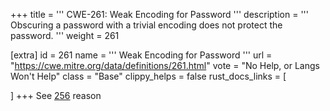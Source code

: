 +++
title = '''
CWE-261: Weak Encoding for Password
'''
description	= '''
Obscuring a password with a trivial encoding does not protect the password.
'''
weight = 261

[extra]
id = 261
name = '''
Weak Encoding for Password
'''
url = "https://cwe.mitre.org/data/definitions/261.html"
vote = "No Help, or Langs Won't Help"
class = "Base"
clippy_helps = false
rust_docs_links = [

]
+++
See [256](/cwes/cwe-256) reason
